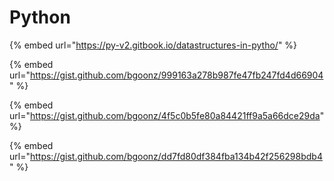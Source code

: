 # Python



{% embed url="https://py-v2.gitbook.io/datastructures-in-pytho/" %}



{% embed url="https://gist.github.com/bgoonz/999163a278b987fe47fb247fd4d66904" %}



{% embed url="https://gist.github.com/bgoonz/4f5c0b5fe80a84421ff9a5a66dce29da" %}



{% embed url="https://gist.github.com/bgoonz/dd7fd80df384fba134b42f256298bdb4" %}



